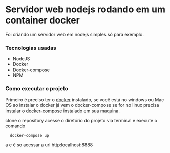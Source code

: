 # Servidor web nodejs rodando em um container docker

Foi criando um servidor web em nodejs simples só para exemplo.

### Tecnologias usadas

* NodeJS
* Docker
* Docker-compose
* NPM

### Como executar o projeto

Primeiro é preciso ter o [docker](https://www.docker.com/get-started) instalado, se você está no windows ou Mac OS ao instalar o docker já vem o docker-compose se for no linux precisa instalar o [docker-compose](https://docs.docker.com/compose/install/) instalado em sua maquina.

clone o repository acesse o diretório do projeto via terminal e execute o comando
```
  docker-compose up

```
a e é so acessar a url http:localhost:8888